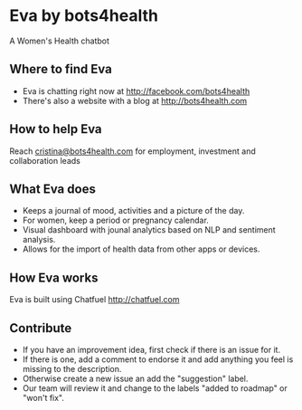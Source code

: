 # Eva by bots4health
A Women's Health chatbot

## Where to find Eva
- Eva is chatting right now at http://facebook.com/bots4health
- There's also a website with a blog at http://bots4health.com

## How to help Eva
Reach cristina@bots4health.com for employment, investment and collaboration leads

## What Eva does
- Keeps a journal of mood, activities and a picture of the day.
- For women, keep a period or pregnancy calendar.
- Visual dashboard with jounal analytics based on NLP and sentiment analysis.
- Allows for the import of health data from other apps or devices.

## How Eva works
Eva is built using Chatfuel http://chatfuel.com

## Contribute
- If you have an improvement idea, first check if there is an issue for it.
- If there is one, add a comment to endorse it and add anything you feel is missing to the description.
- Otherwise create a new issue an add the "suggestion" label.
- Our team will review it and change to the labels "added to roadmap" or "won't fix".
